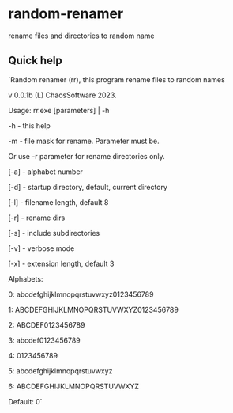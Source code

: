 # random-renamer
 rename files and directories to random name

## Quick help

`Random renamer (rr), this program rename files to random names

v 0.0.1b (L) ChaosSoftware 2023.

Usage: rr.exe [parameters] | -h

-h - this help

-m <mask> - file mask for rename. Parameter must be.

Or use -r parameter for rename directories only.

[-a] <number> - alphabet number

[-d] - startup directory, default, current directory

[-l] <number> - filename length, default 8

[-r] - rename dirs

[-s] - include subdirectories

[-v] - verbose mode

[-x] <number> - extension length, default 3

Alphabets:

0: abcdefghijklmnopqrstuvwxyz0123456789

1: ABCDEFGHIJKLMNOPQRSTUVWXYZ0123456789

2: ABCDEF0123456789

3: abcdef0123456789

4: 0123456789

5: abcdefghijklmnopqrstuvwxyz

6: ABCDEFGHIJKLMNOPQRSTUVWXYZ

Default: 0`
